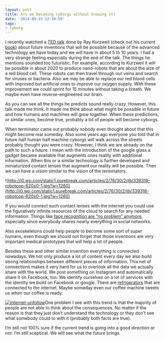 ```yaml
---
layout: post
title: Are we becoming cyborgs without knowing it?
date: '2014-09-15 22:30:59'
tags:
- cyborg
---
```



I recently watched a [TED talk](http://www.ted.com/talks/ray_kurzweil_on_how_technology_will_transform_us "How technology will transform us") done by Ray Kurzweil (check out his current [book](http://www.amazon.de/gp/product/0670025291/ref=as_li_tl?ie=UTF8&camp=1638&creative=6742&creativeASIN=0670025291&linkCode=as2&tag=devc0b-21&linkId=YUWRPSF56QICUBUV)) about future inventions that will be possible because of the advanced technology we have today and we will have in about 5 to 10 years. I had a very strange feeling especially during the end of the talk. The things he mentions sounded too futuristic. For example, according to Kurzweil it will be possible in about 2020 to produce nano-robots that are about the size of a red blood cell. These robots can then travel through our veins and search for viruses or bacteria. Also we may be able to replace our red blood cells with improved but artificial ones to improve our oxygen supply. With these improvement we could sprint for 15 minutes without taking a breath. We maybe even have reverse-engineered our brain.

As you can see all the things he predicts sound really crazy. However, this talk made me think. It made me think about what might be possible in future and how humans and machines will grow together. When these predictions, or similar ones, become true, probably a lot of people will become cyborgs.

When terminator came out probably nobody even thought about that this might become real someday. Also some years ago everyone you told that in future half human half machine cyborgs will walk across the streets probably thought you were crazy. However, I think we are already on the path to such a future. I mean with the introduction of the google glass a gadget became available that augments ones reality with additional information. When this or a similar technology is further developed and miniaturized contact lenses that augment our reality will be possible. Then we can have a vision similar to the vision of the terminators.

![http://i0.wp.com/static1.purebreak.com/articles/2/76/30/2/@/339316-robotcop-620x0-1.jpg?w=1260](http://i0.wp.com/static1.purebreak.com/articles/2/76/30/2/@/339316-robotcop-620x0-1.jpg?w=1260)

If you would connect such contact lenses with the internet you could use the figuratively infinite resources of the cloud to search for any needed information. Things like [face recognition are “no problem” anymore](https://www.facebook.com/publications/546316888800776/ "Facebooks DeepFace"), especially since everybody shares nearly everything in social networks.

Also exoskeletons could help people to become some sort of super humans, even though we should not forget that those inventions are very important medical prototypes that will help a lot of people.

Besides these and other similar invention everything is connected nowadays. We not only produce a lot of content every day we also build strong relationships between different pieces of information. This net of connections makes it very hard for us to overlook all the data we actually share with the world. We post something on Instagram and automatically share it on Facebook, too. We identify ourselves on a lot of services with the identity we build on Facebook or google. There are [refrigerators](http://en.wikipedia.org/wiki/Internet_refrigerator "Internet Refrigerators") that are connected to the internet. Maybe someday even our coffee machine tweets us when our coffee is ready.

[![internet-unfollow](http://i0.wp.com/thatsthaway.files.wordpress.com/2014/07/internet-unfollow.jpg?resize=252%2C300)](https://thatsthaway.files.wordpress.com/2014/07/internet-unfollow.jpg)One problem I see with this trend is that the majority of people are not able to think about the consequences. No matter if the reason is that they just don’t understand the technology or they don’t see what somebody could to with it (probably both facts are true).

I’m still not 100% sure if the current trend is going into a good direction or not. I’m still sceptical. We will see what the future brings.


